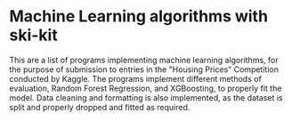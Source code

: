 # Machine Learning algorithms with ski-kit

This are a list of programs implementing machine learning algorithms, for the purpose of submission to entries in the "Housing Prices" Competition conducted by Kaggle. The programs implement different methods of evaluation, Random Forest Regression, and XGBoosting, to properly fit the model. Data cleaning and formatting is also implemented, as the dataset is split and properly dropped and fitted as required.